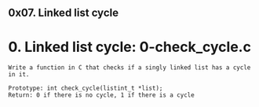 ## 0x07. Linked list cycle

# 0. Linked list cycle: 0-check_cycle.c
```
Write a function in C that checks if a singly linked list has a cycle in it.

Prototype: int check_cycle(listint_t *list);
Return: 0 if there is no cycle, 1 if there is a cycle
```
